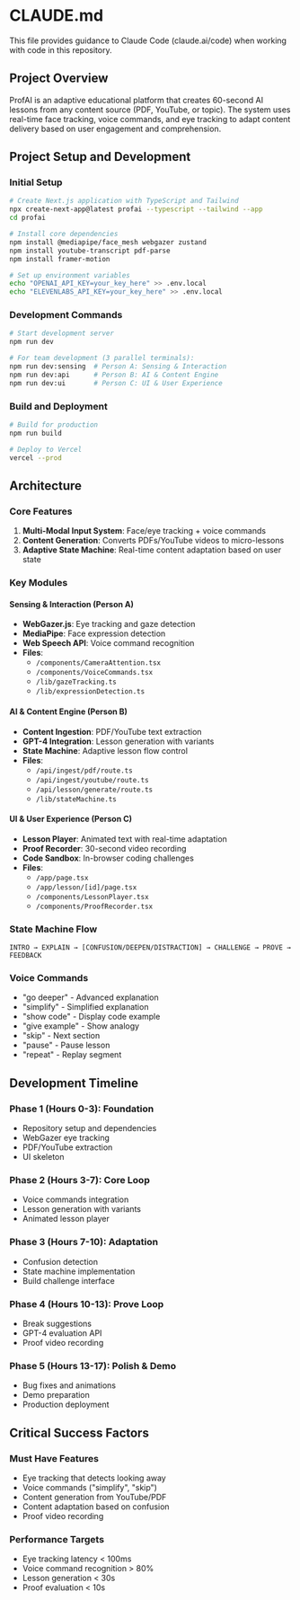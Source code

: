 # CLAUDE.md

This file provides guidance to Claude Code (claude.ai/code) when working with code in this repository.

## Project Overview

ProfAI is an adaptive educational platform that creates 60-second AI lessons from any content source (PDF, YouTube, or topic). The system uses real-time face tracking, voice commands, and eye tracking to adapt content delivery based on user engagement and comprehension.

## Project Setup and Development

### Initial Setup
```bash
# Create Next.js application with TypeScript and Tailwind
npx create-next-app@latest profai --typescript --tailwind --app
cd profai

# Install core dependencies
npm install @mediapipe/face_mesh webgazer zustand
npm install youtube-transcript pdf-parse
npm install framer-motion

# Set up environment variables
echo "OPENAI_API_KEY=your_key_here" >> .env.local
echo "ELEVENLABS_API_KEY=your_key_here" >> .env.local
```

### Development Commands
```bash
# Start development server
npm run dev

# For team development (3 parallel terminals):
npm run dev:sensing  # Person A: Sensing & Interaction
npm run dev:api      # Person B: AI & Content Engine  
npm run dev:ui       # Person C: UI & User Experience
```

### Build and Deployment
```bash
# Build for production
npm run build

# Deploy to Vercel
vercel --prod
```

## Architecture

### Core Features
1. **Multi-Modal Input System**: Face/eye tracking + voice commands
2. **Content Generation**: Converts PDFs/YouTube videos to micro-lessons
3. **Adaptive State Machine**: Real-time content adaptation based on user state

### Key Modules

#### Sensing & Interaction (Person A)
- **WebGazer.js**: Eye tracking and gaze detection
- **MediaPipe**: Face expression detection
- **Web Speech API**: Voice command recognition
- **Files**:
  - `/components/CameraAttention.tsx`
  - `/components/VoiceCommands.tsx`
  - `/lib/gazeTracking.ts`
  - `/lib/expressionDetection.ts`

#### AI & Content Engine (Person B)
- **Content Ingestion**: PDF/YouTube text extraction
- **GPT-4 Integration**: Lesson generation with variants
- **State Machine**: Adaptive lesson flow control
- **Files**:
  - `/api/ingest/pdf/route.ts`
  - `/api/ingest/youtube/route.ts`
  - `/api/lesson/generate/route.ts`
  - `/lib/stateMachine.ts`

#### UI & User Experience (Person C)
- **Lesson Player**: Animated text with real-time adaptation
- **Proof Recorder**: 30-second video recording
- **Code Sandbox**: In-browser coding challenges
- **Files**:
  - `/app/page.tsx`
  - `/app/lesson/[id]/page.tsx`
  - `/components/LessonPlayer.tsx`
  - `/components/ProofRecorder.tsx`

### State Machine Flow
```
INTRO → EXPLAIN → [CONFUSION/DEEPEN/DISTRACTION] → CHALLENGE → PROVE → FEEDBACK
```

### Voice Commands
- "go deeper" - Advanced explanation
- "simplify" - Simplified explanation
- "show code" - Display code example
- "give example" - Show analogy
- "skip" - Next section
- "pause" - Pause lesson
- "repeat" - Replay segment

## Development Timeline

### Phase 1 (Hours 0-3): Foundation
- Repository setup and dependencies
- WebGazer eye tracking
- PDF/YouTube extraction
- UI skeleton

### Phase 2 (Hours 3-7): Core Loop
- Voice commands integration
- Lesson generation with variants
- Animated lesson player

### Phase 3 (Hours 7-10): Adaptation
- Confusion detection
- State machine implementation
- Build challenge interface

### Phase 4 (Hours 10-13): Prove Loop
- Break suggestions
- GPT-4 evaluation API
- Proof video recording

### Phase 5 (Hours 13-17): Polish & Demo
- Bug fixes and animations
- Demo preparation
- Production deployment

## Critical Success Factors

### Must Have Features
- Eye tracking that detects looking away
- Voice commands ("simplify", "skip")
- Content generation from YouTube/PDF
- Content adaptation based on confusion
- Proof video recording

### Performance Targets
- Eye tracking latency < 100ms
- Voice command recognition > 80%
- Lesson generation < 30s
- Proof evaluation < 10s